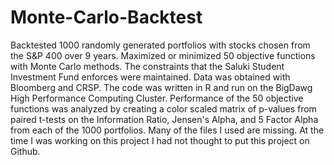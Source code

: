 # Monte-Carlo-Backtest

Backtested 1000 randomly generated portfolios with stocks chosen from the S&P 400 over 9 years.  Maximized or minimized 50 objective functions with Monte Carlo methods. The constraints that the Saluki Student Investment Fund enforces were maintained. Data was obtained with Bloomberg and CRSP. The code was written in R and run on the BigDawg High Performance Computing Cluster. Performance of the 50 objective functions was analyzed by creating a color scaled matrix of p-values from paired t-tests on the Information Ratio, Jensen's Alpha, and 5 Factor Alpha from each of the 1000 portfolios. Many of the files I used are missing. At the time I was working on this project I had not thought to put this project on Github.